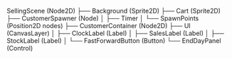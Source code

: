 SellingScene (Node2D)
├── Background (Sprite2D)
├── Cart (Sprite2D)
├── CustomerSpawner (Node)
│   ├── Timer
│   └── SpawnPoints (Position2D nodes)
├── CustomerContainer (Node2D)
├── UI (CanvasLayer)
│   ├── ClockLabel (Label)
│   ├── SalesLabel (Label)
│   ├── StockLabel (Label)
│   └── FastForwardButton (Button)
└── EndDayPanel (Control)

